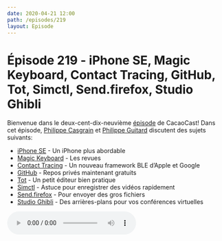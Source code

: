 ```yaml
---
date: 2020-04-21 12:00
path: /episodes/219
layout: Episode
---
```

# Épisode 219 - iPhone SE, Magic Keyboard, Contact Tracing, GitHub, Tot, Simctl, Send.firefox, Studio Ghibli
<p>Bienvenue dans le deux-cent-dix-neuvi&egrave;me&nbsp;<a href="https://cacaocast.com/media/cacaocast_219.mp3" title="CacaoCast Episode 219">épisode</a> de CacaoCast! Dans cet épisode, <a href="http://www.twitter.com/philippec" title="Philippe Casgrain sur Twitter">Philippe Casgrain</a> et <a href="http://www.twitter.com/cacaocast" title="Philippe Guitard sur Twitter">Philippe Guitard</a> discutent des sujets suivants:</p>
<ul>
<li><a href="https://www.apple.com/ca/fr/iphone-se/" title="iPhone SE">iPhone SE</a> - Un iPhone plus abordable</li>
<li><a href="https://www.apple.com/ca/fr/ipad-keyboards/" title="Magic Keyboard">Magic Keyboard</a> - Les revues</li>
<li><a href="https://www.apple.com/newsroom/2020/04/apple-and-google-partner-on-covid-19-contact-tracing-technology/" title="Contact Tracing">Contact Tracing</a> - Un nouveau framework BLE d’Apple et Google</li>
<li><a href="https://www.theverge.com/2020/4/14/21219982/github-team-subscription-price-cut-free-features-announce" title="GitHub">GitHub</a> - Repos privés maintenant gratuits</li>
<li><a href="https://tot.rocks" title="Tot">Tot</a> - Un petit éditeur bien pratique</li>
<li><a href="https://twitter.com/dimsumthinking/status/1249456145108013057" title="Simctl">Simctl</a> - Astuce pour enregistrer des vidéos rapidement</li>
<li><a href="https://send.firefox.com" title="Send.firefox">Send.firefox</a> - Pour envoyer des gros fichiers</li>
<li><a href="https://twitter.com/kosamari/status/1249883218926592000" title="Studio Ghibli">Studio Ghibli</a> - Des arrières-plans pour vos conférences virtuelles</li>
</ul>
<p><audio controls><source src="https://cacaocast.com/media/cacaocast_219.mp3" type="audio/mpeg"><source src="https://cacaocast.com/media/cacaocast_219.mp3" type="audio/mp4">Votre navigateur ne supporte pas l'élément audio / Your browser does not support the audio element.</audio></p>
